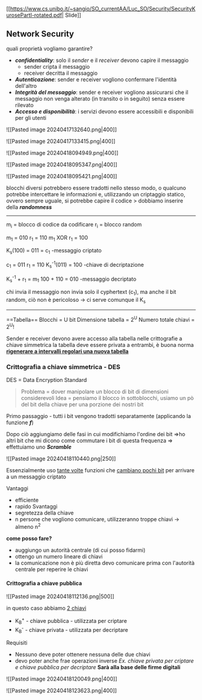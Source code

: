[[https://www.cs.unibo.it/~sangio/SO_currentAA/Luc_SO/Security/SecurityKurosePartI-rotated.pdf| Slide]]
## Network Security
quali proprietà vogliamo garantire?
- ***confidentiality***: solo il *sender* e il *receiver* devono capire il messaggio
	- sender cripta il messaggio 
	- receiver decritta il messaggio 
- ***Autenticazione***: sender e receiver vogliono confermare l'identità dell'altro 
- ***Integrità del messaggio***: sender e receiver vogliono assicurarsi che il messaggio non venga alterato (in transito o in seguito) senza essere rilevato 
- ***Accesso e disponibilità***: i servizi devono essere accessibili e disponibili per gli utenti

![[Pasted image 20240417132640.png|400]]

![[Pasted image 20240417133415.png|400]]

![[Pasted image 20240418094949.png|400]]

![[Pasted image 20240418095347.png|400]]

![[Pasted image 20240418095421.png|400]]

blocchi diversi potrebbero essere tradotti nello stesso modo, o qualcuno potrebbe intercettare le informazioni e, utilizzando un criptaggio statico, ovvero sempre uguale, si potrebbe capire il codice > dobbiamo inserire della ***randomness***

---
m<sub>i</sub> = blocco di codice da codificare
r<sub>i</sub> = blocco random

m<sub>1</sub> = 010
r<sub>1</sub> = 110
m<sub>1</sub> XOR r<sub>1</sub> = 100

K<sub>s</sub>(100) = 011 = c<sub>1</sub>    -messaggio criptato

c<sub>1</sub> = 011
r<sub>1</sub> = 110
K<sub>s</sub><sup>-1</sup>(011) = 100    -chiave di decriptazione

K<sub>s</sub><sup>-1</sup> + r<sub>1</sub> = m<sub>1</sub>
100 + 110 = 010   -messaggio decriptato

chi invia il messaggio non invia solo il cyphertext (c<sub>1</sub>), ma anche il bit random, ciò non è pericoloso -> ci serve comunque il K<sub>s</sub>

---
==Tabella==
Blocchi = U bit
Dimensione tabella = 2<sup>U</sup>
Numero totale chiavi = 2<sup>U</sup>!

Sender e receiver devono avere accesso alla tabella
	nelle crittografie a chiave simmetrica la tabella deve essere privata a entrambi, è buona norma <b><u>rigenerare a intervalli regolari una nuova tabella</b></u>
### Crittografia a chiave simmetrica - DES
DES = Data Encryption Standard

>Problema = dover manipolare un blocco di bit di dimensioni considerevoli
	Idea = pensiamo il blocco in sottoblocchi, usiamo un pò del bit della chiave per una porzione dei nostri bit

Primo passaggio - tutti i bit vengono tradotti separatamente (applicando la funzione ***f***)

Dopo ciò aggiungiamo delle fasi in cui modifichiamo l'ordine dei bit =>ho altri bit che mi dicono come commutare i bit di questa frequenza => effettuiamo uno ***Scramble***

![[Pasted image 20240418110440.png|250]]

Essenzialmente uso <u>tante volte</u> funzioni che <u>cambiano pochi bit</u> per arrivare a un messaggio criptato

Vantaggi
- efficiente
- rapido
Svantaggi
- segretezza della chiave
- n persone che vogliono comunicare, utilizzeranno troppe chiavi -> almeno n<sup>2</sup>

**come posso fare?**
- auggiungo un autorità centrale (di cui posso fidarmi)
- ottengo un numero lineare di chiavi
- la comunicazione non è più diretta
	devo comunicare prima con l'autorità centrale per reperire le chiavi
#### Crittografia a chiave pubblica
![[Pasted image 20240418112136.png|500]]

in questo caso abbiamo <u>2 chiavi</u>
- K<sub>B</sub><sup>+</sup> - chiave pubblica - utilizzata per criptare
- K<sub>B</sub><sup>-</sup> - chiave privata - utilizzata per decriptare

Requisiti
- Nessuno deve poter ottenere nessuna delle due chiavi
- devo poter anche frae operazioni inverse
	*Ex. chiave privata per criptare e chiave pubblica per decriptare*
	**Sarà alla base delle firme digitali**

![[Pasted image 20240418120049.png|400]]

![[Pasted image 20240418123623.png|400]]
